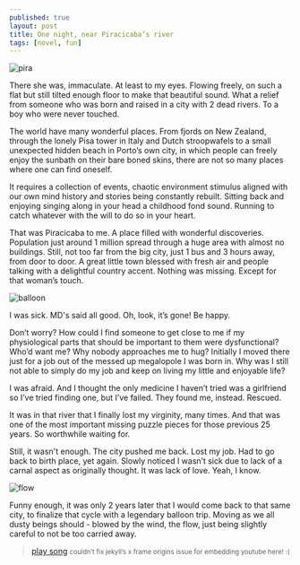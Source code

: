```yaml
---
published: true
layout: post
title: One night, near Piracicaba’s river
tags: [novel, fun]
---
```


![pira](https://www.dropbox.com/s/z5fwdgrn5bjqz5q/piracicaba_20070701_%20094%20cregox%20pira.jpg?dl=1)

There she was, immaculate. At least to my eyes. Flowing freely, on such a flat but still tilted enough floor to make that beautiful sound. What a relief from someone who was born and raised in a city with 2 dead rivers. To a boy who were never touched.

The world have many wonderful places. From fjords on New Zealand, through the lonely Pisa tower in Italy and Dutch stroopwafels to a small unexpected hidden beach in Porto’s own city, in which people can freely enjoy the sunbath on their bare boned skins, there are not so many places where one can find oneself.

It requires a collection of events, chaotic environment stimulus aligned with our own mind history and stories being constantly rebuilt. Sitting back and enjoying singing along in your head a childhood fond sound. Running to catch whatever with the will to do so in your heart.

That was Piracicaba to me. A place filled with wonderful discoveries. Population just around  1 million spread through a huge area with almost no buildings. Still, not too far from the big city, just 1 bus and 3 hours away, from door to door. A great little town blessed with fresh air and people talking with a delightful country accent. Nothing was missing. Except for that woman’s touch.

![balloon](https://www.dropbox.com/s/whb7k1y784n92bc/DSC05441%20balloon.JPG?dl=1)

I was sick. MD's said all good. Oh, look, it’s gone! Be happy.

Don’t worry? How could I find someone to get close to me if my physiological parts that should be important to them were dysfunctional? Who’d want me? Why nobody approaches me to hug? Initially I moved there just for a job out of the messed up megalopole I was born in. Why was I still not able to simply do my job and keep on living my little and enjoyable life?

I was afraid. And I thought the only medicine I haven’t tried was a girlfriend so I’ve tried finding one, but I’ve failed. They found me, instead. Rescued.

It was in that river that I finally lost my virginity, many times. And that was one of the most important missing puzzle pieces for those previous 25 years. So worthwhile waiting for.

Still, it wasn't enough. The city pushed me back. Lost my job. Had to go back to birth place, yet again. Slowly noticed I wasn’t sick due to lack of a carnal aspect as originally thought. It was lack of love. Yeah, I know.

![flow](https://www.dropbox.com/s/ix5sho1y5hs1sy4/piracicaba_20070701_%20023%20water%20flow.jpg?dl=1)

Funny enough, it was only 2 years later that I would come back to that same city, to finalize that cycle with a legendary balloon trip. Moving as we all dusty beings should - blowed by the wind, the flow, just being slightly careful to not be too carried away.

> [play song](https://www.youtube.com/watch?v=tH2w6Oxx0kQ) <small>couldn’t fix jekyll’s x frame origins issue for embedding youtube here! :(</small>
